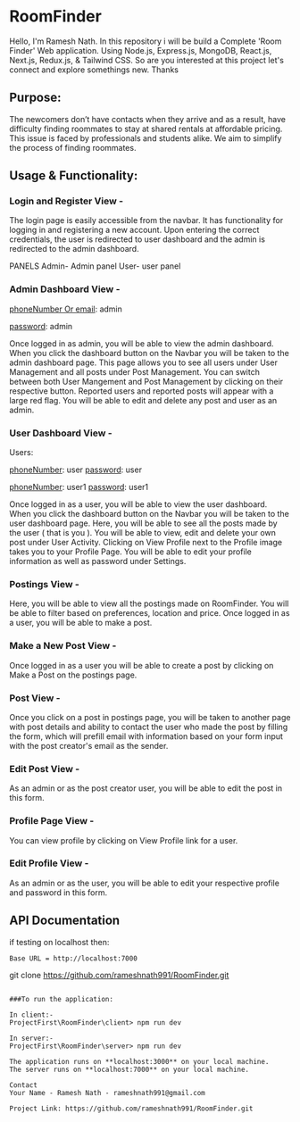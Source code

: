 # RoomFinder

 Hello, I'm Ramesh Nath. In this repository i will be build a Complete 'Room Finder' Web application.
 Using Node.js, Express.js,  MongoDB, React.js, Next.js, Redux.js, & Tailwind CSS. So are you interested at this project let's connect and explore somethings new. Thanks
## Purpose:
The newcomers don’t have contacts when they arrive and as a result, have difficulty finding roommates to stay at shared rentals at affordable pricing. 
This issue is faced by professionals and students alike.  We aim to simplify the process of finding roommates.

## Usage & Functionality:

### Login and Register View - 
The login page is easily accessible from the navbar. 
It has functionality for logging in and registering a new account.
 Upon entering the correct credentials, the user is redirected to user dashboard and the admin is redirected to the admin dashboard. 

PANELS
 Admin- Admin panel
 User- user panel
 
### Admin Dashboard View - 

<ins>phoneNumber Or email</ins>: admin

<ins>password</ins>: admin

Once logged in as admin, you will be able to view the admin dashboard. When you click the dashboard button on the Navbar you will be taken to the admin dashboard page. This page allows you to see all users under User Management and all posts under Post Management. You can switch between both User Mangement and Post Management by clicking on their respective button. Reported users and reported posts will appear with a large red flag. You will be able to edit and delete any post and user as an admin. 



### User Dashboard View - 
Users:

<ins>phoneNumber</ins>: user
<ins>password</ins>: user

<ins>phoneNumber</ins>: user1
<ins>password</ins>: user1


Once logged in as a user, you will be able to view the user dashboard. When you click the dashboard button on the Navbar you will be taken to the user dashboard page. Here, you will be able to see all the posts made by the user ( that is you ). You will be able to view, edit and delete your own post under User Activity. Clicking on View Profile next to the Profile image takes you to your Profile Page. You will be able to edit your profile information as well as password under Settings.


### Postings View -
Here, you will be able to view all the postings made on RoomFinder. You will be able to filter based on preferences, location and price. Once logged in as a user, you will be able to make a post.


### Make a New Post View -
Once logged in as a user you will be able to create a post by clicking on Make a Post on the postings page. 


### Post View -
Once you click on a post in postings page, you will be taken to another page with post details and ability to contact the user who made the post by filling the form, which will prefill email with information based on your form input with the post creator's email as the sender. 


### Edit Post View - 
As an admin or as the post creator user, you will be able to edit the post in this form.


### Profile Page View - 
You can view profile by clicking on View Profile link for a user. 


### Edit Profile View - 
As an admin or as the user, you will be able to edit your respective profile and password in this form.


## API Documentation

if testing on localhost then:
```
Base URL = http://localhost:7000
```

git clone https://github.com/rameshnath991/RoomFinder.git
```

###To run the application:

In client:-
ProjectFirst\RoomFinder\client> npm run dev

In server:-
ProjectFirst\RoomFinder\server> npm run dev

The application runs on **localhost:3000** on your local machine.
The server runs on **localhost:7000** on your local machine.

Contact
Your Name - Ramesh Nath - rameshnath991@gmail.com

Project Link: https://github.com/rameshnath991/RoomFinder.git